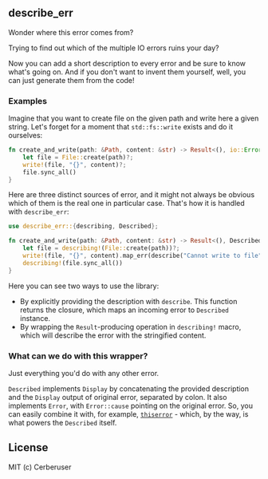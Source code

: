 ## describe_err

Wonder where this error comes from?

Trying to find out which of the multiple IO errors ruins your day?

Now you can add a short description to every error and be sure to know what's going on. And if you don't want to invent them yourself, well, you can just generate them from the code!

### Examples

Imagine that you want to create file on the given path and write here a given string. Let's forget for a moment that `std::fs::write` exists and do it ourselves:
```rust
fn create_and_write(path: &Path, content: &str) -> Result<(), io::Error> {
    let file = File::create(path)?;
    write!(file, "{}", content)?;
    file.sync_all()
}
```
Here are three distinct sources of error, and it might not always be obvious which of them is the real one in particular case. That's how it is handled with `describe_err`:
```rust
use describe_err::{describing, Described};

fn create_and_write(path: &Path, content: &str) -> Result<(), Described<io::Error>> {
    let file = describing!(File::create(path))?;
    write!(file, "{}", content).map_err(describe("Cannot write to file"))?;
    describing!(file.sync_all())
}
```

Here you can see two ways to use the library:

- By explicitly providing the description with `describe`. This function returns the closure, which maps an incoming error to `Described` instance.
- By wrapping the `Result`-producing operation in `describing!` macro, which will describe the error with the stringified content.

### What can we do with this wrapper?

Just everything you'd do with any other error.

`Described` implements `Display` by concatenating the provided description and the `Display` output of original error, separated by colon. It also implements `Error`, with `Error::cause` pointing on the original error. So, you can easily combine it with, for example, [`thiserror`](https://crates.io/crate/thiserror) - which, by the way, is what powers the `Described` itself.

## License

MIT (c) Cerberuser